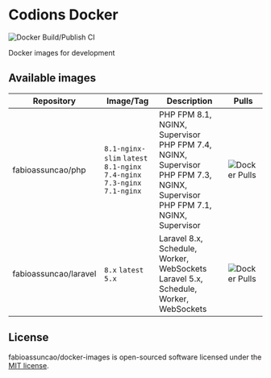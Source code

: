 # Codions Docker

![Docker Build/Publish CI](https://github.com/fabioassuncao/docker-images/workflows/Docker%20Build/Publish%20CI/badge.svg)

Docker images for development

## Available images
| Repository      | Image/Tag                              | Description                                                  | Pulls                                                        |
| --------------- | -------------------------------------- | ------------------------------------------------------------ | ------------------------------------------------------------ |
| fabioassuncao/php     | `8.1-nginx-slim` `latest`<br /> `8.1-nginx`<br /> `7.4-nginx`<br />`7.3-nginx`<br />`7.1-nginx` | PHP FPM 8.1, NGINX, Supervisor<br /> PHP FPM 7.4, NGINX, Supervisor<br />PHP FPM 7.3, NGINX, Supervisor<br />PHP FPM 7.1, NGINX, Supervisor | ![Docker Pulls](https://img.shields.io/docker/pulls/fabioassuncao/php) |
| fabioassuncao/laravel | `8.x` `latest`<br />`5.x`             | Laravel 8.x, Schedule, Worker, WebSockets<br />Laravel 5.x, Schedule, Worker, WebSockets | ![Docker Pulls](https://img.shields.io/docker/pulls/fabioassuncao/laravel) |

## License
fabioassuncao/docker-images is open-sourced software licensed under the [MIT license](LICENSE).
